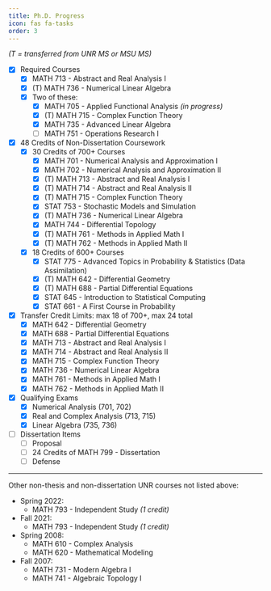 ```yaml
---
title: Ph.D. Progress
icon: fas fa-tasks
order: 3
---
```


*(T = transferred from UNR MS or MSU MS)*

- [x] Required Courses
  - [x] MATH 713 - Abstract and Real Analysis I
  - [x] (T) MATH 736 - Numerical Linear Algebra
  - [x] Two of these:
    - [x] MATH 705 - Applied Functional Analysis *(in progress)*
    - [x] (T) MATH 715 - Complex Function Theory
    - [x] MATH 735 - Advanced Linear Algebra
    - [ ] MATH 751 - Operations Research I

- [x] 48 Credits of Non-Dissertation Coursework
  - [x] 30 Credits of 700+ Courses
    - [x] MATH 701 - Numerical Analysis and Approximation I
    - [x] MATH 702 - Numerical Analysis and Approximation II
    - [x] (T) MATH 713 - Abstract and Real Analysis I
    - [x] (T) MATH 714 - Abstract and Real Analysis II
    - [x] (T) MATH 715 - Complex Function Theory
    - [x] STAT 753 - Stochastic Models and Simulation
    - [x] (T) MATH 736 - Numerical Linear Algebra
    - [x] MATH 744 - Differential Topology
    - [x] (T) MATH 761 - Methods in Applied Math I
    - [x] (T) MATH 762 - Methods in Applied Math II
  - [x] 18 Credits of 600+ Courses
    - [x] STAT 775 - Advanced Topics in Probability & Statistics (Data Assimilation)
    - [x] (T) MATH 642 - Differential Geometry
    - [x] (T) MATH 688 - Partial Differential Equations
    - [x] STAT 645 - Introduction to Statistical Computing
    - [x] STAT 661 - A First Course in Probability

- [x] Transfer Credit Limits: max 18 of 700+, max 24 total
  - [x] MATH 642 - Differential Geometry
  - [x] MATH 688 - Partial Differential Equations
  - [x] MATH 713 - Abstract and Real Analysis I
  - [x] MATH 714 - Abstract and Real Analysis II
  - [x] MATH 715 - Complex Function Theory
  - [x] MATH 736 - Numerical Linear Algebra
  - [x] MATH 761 - Methods in Applied Math I
  - [x] MATH 762 - Methods in Applied Math II

- [x] Qualifying Exams
  - [x] Numerical Analysis (701, 702)
  - [x] Real and Complex Analysis (713, 715)
  - [x] Linear Algebra (735, 736)

- [ ] Dissertation Items
  - [ ] Proposal
  - [ ] 24 Credits of MATH 799 - Dissertation
  - [ ] Defense

---

Other non-thesis and non-dissertation UNR courses not listed above:
- Spring 2022:
  - MATH 793 - Independent Study *(1 credit)*
- Fall 2021:
  - MATH 793 - Independent Study *(1 credit)*
- Spring 2008:
  - MATH 610 - Complex Analysis
  - MATH 620 - Mathematical Modeling
- Fall 2007:
  - MATH 731 - Modern Algebra I
  - MATH 741 - Algebraic Topology I

